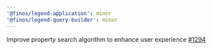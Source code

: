 ```yaml
---
'@finos/legend-application': minor
'@finos/legend-query-builder': minor
---
```


Improve property search algorithm to enhance user experience [#1294](https://github.com/finos/legend-studio/issues/1294)
